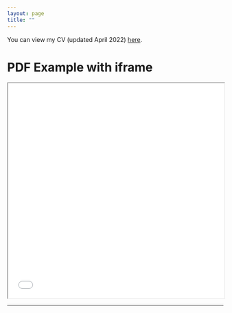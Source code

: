 ```yaml
---
layout: page
title: ""
---
```



You can view my CV (updated April 2022) [here](assets/Fredriksson_cv_0422.pdf).

<html>
  <head>
    <title>Title of the document</title>
  </head>
  <body>
    <h1>PDF Example with iframe</h1>
    <iframe src="assets/Fredriksson_cv_0422.pdf" width="100%" height="500px">
    </iframe>
  </body>
</html>

---
